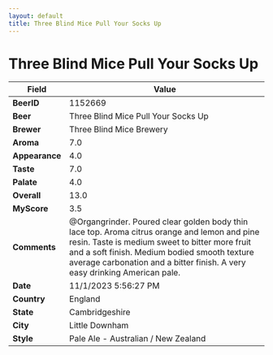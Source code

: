 ```yaml
---
layout: default
title: Three Blind Mice Pull Your Socks Up
---
```


# Three Blind Mice Pull Your Socks Up

| Field         | Value     |
|---------------|-----------|
| **BeerID** | 1152669 |
| **Beer** | Three Blind Mice Pull Your Socks Up |
| **Brewer** | Three Blind Mice Brewery |
| **Aroma** | 7.0 |
| **Appearance** | 4.0 |
| **Taste** | 7.0 |
| **Palate** | 4.0 |
| **Overall** | 13.0 |
| **MyScore** | 3.5 |
| **Comments** | @Organgrinder. Poured clear golden body thin lace top. Aroma citrus orange and lemon and pine resin. Taste is medium sweet to bitter more fruit and a soft finish. Medium bodied smooth texture average carbonation and a bitter finish. A very easy drinking American pale. |
| **Date** | 11/1/2023 5:56:27 PM |
| **Country** | England |
| **State** | Cambridgeshire |
| **City** | Little Downham |
| **Style** | Pale Ale - Australian / New Zealand |
